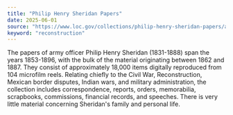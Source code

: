 ```yaml
---
title: "Philip Henry Sheridan Papers"
date: 2025-06-01
source: "https://www.loc.gov/collections/philip-henry-sheridan-papers/about-this-collection/"
keyword: "reconstruction"
---
```


The papers of army officer Philip Henry Sheridan (1831-1888) span the years 1853-1896, with the bulk of the material originating between 1862 and 1887. They consist of approximately 18,000 items digitally reproduced from 104 microfilm reels. Relating chiefly to the Civil War, Reconstruction, Mexican border disputes, Indian wars, and military administration, the collection includes correspondence, reports, orders, memorabilia, scrapbooks, commissions, financial records, and speeches. There is very little material concerning Sheridan's family and personal life.